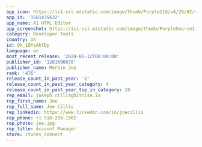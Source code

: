```yaml
---
app_icon: https://is1-ssl.mzstatic.com/image/thumb/Purple116/v4/29/42/4e/29424ece-1d14-4a74-8694-c42c902937ea/AppIcon-0-0-1x_U007emarketing-0-10-0-0-85-220.png/1024x1024bb.png
app_id: '1581435632'
app_name: A1 HTML Editor
app_screenshot: https://is1-ssl.mzstatic.com/image/thumb/PurpleSource115/v4/a7/cb/84/a7cb8409-26d7-dbb5-d304-96060f7a4641/2dc5470a-04eb-481b-a25a-ae962eacca9c_1.png/1242x2688bb.png
category: Developer Tools
country: US
id: Qk_1QYsAkfDp
language: en
most_recent_release: '2024-01-12T00:00:00'
publisher_id: '1281696078'
publisher_name: Merbin Joe
rank: '476'
release_count_in_past_year: '2'
release_count_in_past_year_category: 4
release_count_in_past_year_top_in_category: 19
rep_email: joseph.cillis@bitrise.io
rep_first_name: Joe
rep_full_name: Joe Cillis
rep_linkedin: https://www.linkedin.com/in/joecillis
rep_phone: +1 518-258-1902
rep_photo: joe.jpg
rep_title: Account Manager
store: itunes_connect
---
```

